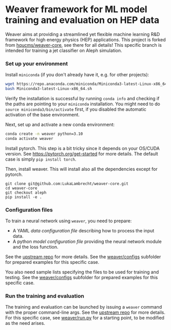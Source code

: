 # Weaver framework for ML model training and evaluation on HEP data

Weaver aims at providing a streamlined yet flexible machine learning R&D framework for high energy physics (HEP) applications.
This project is forked from [hqucms/weaver-core](https://github.com/hqucms/weaver-core), see there for all details!
This specific branch is intended for training a jet classifier on Aleph simulation.

### Set up your environment

Install `miniconda` (if you don't already have it, e.g. for other projects):

```bash
wget https://repo.anaconda.com/miniconda/Miniconda3-latest-Linux-x86_64.sh
bash Miniconda3-latest-Linux-x86_64.sh
```

Verify the installation is successful by running `conda info` and checking if the paths are pointing to your `miniconda` installation.
You might need to do `source miniconda3/bin/activate` first, if you disabled the automatic activation of the base environment.

Next, set up and activate a new conda environment:

```bash
conda create -n weaver python=3.10
conda activate weaver
```

Install pytorch. This step is a bit tricky since it depends on your OS/CUDA version.
See https://pytorch.org/get-started for more details.
The default case is simply `pip install torch`.

Then, install weaver. This will install also all the dependencies except for pytorch.
```
git clone git@github.com:LukaLambrecht/weaver-core.git
cd weaver-core
git checkout aleph
pip install -e .
```

### Configuration files

To train a neural network using `weaver`, you need to prepare:

- A YAML _data configuration file_ describing how to process the input data.
- A python _model configuration file_ providing the neural network module and the loss function.

See the [upstream repo](https://github.com/hqucms/weaver-core) for more details.
See the [weaver/configs](weaver/configs) subfolder for prepared examples for this specific case.

You also need sample lists specifying the files to be used for training and testing.
See the [weaver/configs](weaver/configs) subfolder for prepared examples for this specific case.

### Run the training and evaluation

The training and evaluation can be launched by issuing a `weaver` command with the proper command-line args.
See the [upstream repo](https://github.com/hqucms/weaver-core) for more details.
For this specific case, see [weaver/run.py](weaver/run.py) for a starting point, to be modified as the need arises.
